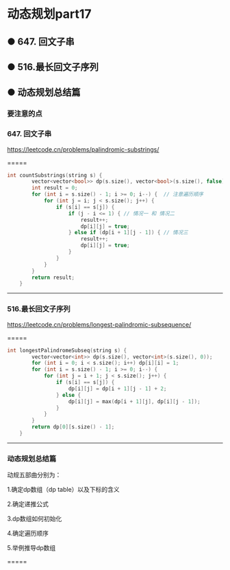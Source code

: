 # 动态规划part17
## ● 647. 回文子串
## ● 516.最长回文子序列
## ● 动态规划总结篇



### 要注意的点


### 647. 回文子串
https://leetcode.cn/problems/palindromic-substrings/

=====
```c++
int countSubstrings(string s) {
        vector<vector<bool>> dp(s.size(), vector<bool>(s.size(), false));
        int result = 0;
        for (int i = s.size() - 1; i >= 0; i--) {  // 注意遍历顺序
            for (int j = i; j < s.size(); j++) {
                if (s[i] == s[j]) {
                    if (j - i <= 1) { // 情况一 和 情况二
                        result++;
                        dp[i][j] = true;
                    } else if (dp[i + 1][j - 1]) { // 情况三
                        result++;
                        dp[i][j] = true;
                    }
                }
            }
        }
        return result;
    }
```



----
### 516.最长回文子序列
https://leetcode.cn/problems/longest-palindromic-subsequence/


=====
```c++
int longestPalindromeSubseq(string s) {
        vector<vector<int>> dp(s.size(), vector<int>(s.size(), 0));
        for (int i = 0; i < s.size(); i++) dp[i][i] = 1;
        for (int i = s.size() - 1; i >= 0; i--) {
            for (int j = i + 1; j < s.size(); j++) {
                if (s[i] == s[j]) {
                    dp[i][j] = dp[i + 1][j - 1] + 2;
                } else {
                    dp[i][j] = max(dp[i + 1][j], dp[i][j - 1]);
                }
            }
        }
        return dp[0][s.size() - 1];
    }
```

-----
### 动态规划总结篇

动规五部曲分别为：

1.确定dp数组（dp table）以及下标的含义

2.确定递推公式

3.dp数组如何初始化

4.确定遍历顺序

5.举例推导dp数组

=====
